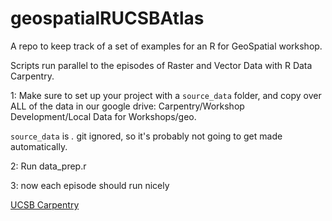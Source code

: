 # geospatialRUCSBAtlas
A repo to keep track of a set of examples for an R for GeoSpatial workshop.

Scripts run parallel to the episodes of Raster and Vector Data with R Data Carpentry.


1: Make sure to set up your project with a `source_data` folder,
and copy over ALL of the data in our google drive:
Carpentry/Workshop Development/Local Data for Workshops/geo.

`source_data` is *.* git ignored, so it's probably not going to
get made automatically.

2: Run data_prep.r

3: now each episode should run nicely




[UCSB Carpentry](https://ucsbcarpentry.github.io)
